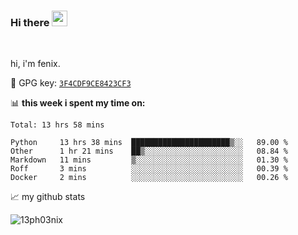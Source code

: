 ### Hi there <img src="https://media.giphy.com/media/hvRJCLFzcasrR4ia7z/giphy.gif" width="25px">

<br />

hi, i'm fenix.

:key: GPG key: [`3F4CDF9CE8423CF3`](https://github.com/13ph03nix.gpg)


📊 **this week i spent my time on:**
<!--START_SECTION:waka-->
```text
Total: 13 hrs 58 mins

Python     13 hrs 38 mins  ██████████████████████▒░░   89.00 % 
Other      1 hr 21 mins    ██▒░░░░░░░░░░░░░░░░░░░░░░   08.84 % 
Markdown   11 mins         ▒░░░░░░░░░░░░░░░░░░░░░░░░   01.30 % 
Roff       3 mins          ░░░░░░░░░░░░░░░░░░░░░░░░░   00.39 % 
Docker     2 mins          ░░░░░░░░░░░░░░░░░░░░░░░░░   00.26 % 
```
<!--END_SECTION:waka-->


📈 my github stats

<a>
<img align="center" src="https://github-readme-stats.vercel.app/api?username=13ph03nix&show_icons=true&hide=stars&theme=blueberry" alt="13ph03nix" />
</a>
